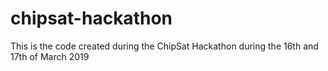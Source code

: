 # chipsat-hackathon

This is the code created during the ChipSat Hackathon during the 16th and 17th of March 2019
